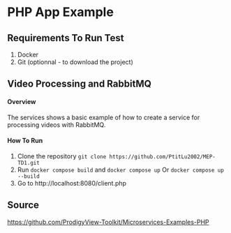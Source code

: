# PHP App Example

## Requirements To Run Test
1. Docker
2. Git (optionnal - to download the project)

## Video Processing and RabbitMQ
#### Overview
The services shows a basic example of how to create a service for processing videos with RabbitMQ.

#### How To Run
1. Clone the repository `git clone https://github.com/PtitLu2002/MEP-TD1.git`
3. Run `docker compose build` and `docker compose up`
   Or `docker compose up --build`
4. Go to http://localhost:8080/client.php

## Source
<https://github.com/ProdigyView-Toolkit/Microservices-Examples-PHP>

